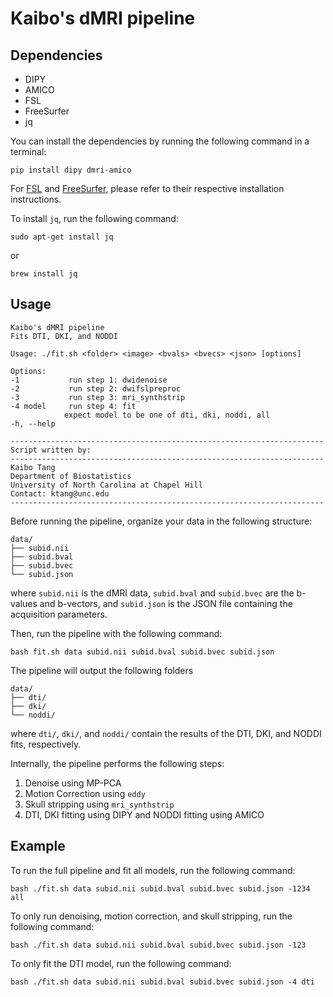 Kaibo's dMRI pipeline
=====================


Dependencies
------------
* DIPY
* AMICO
* FSL
* FreeSurfer
* jq

You can install the dependencies by running the following command in a terminal:

    pip install dipy dmri-amico

For [FSL](https://web.mit.edu/fsl_v5.0.10/fsl/doc/wiki/FslInstallation.html) and [FreeSurfer](https://surfer.nmr.mgh.harvard.edu/fswiki/DownloadAndInstall), please refer to their respective installation instructions.

To install `jq`, run the following command:

    sudo apt-get install jq

or

    brew install jq


Usage
-----


    Kaibo's dMRI pipeline
    Fits DTI, DKI, and NODDI

    Usage: ./fit.sh <folder> <image> <bvals> <bvecs> <json> [options]

    Options:
    -1           run step 1: dwidenoise
    -2           run step 2: dwifslpreproc
    -3           run step 3: mri_synthstrip
    -4 model     run step 4: fit
                expect model to be one of dti, dki, noddi, all
    -h, --help

    ----------------------------------------------------------------------
    Script written by:
    ----------------------------------------------------------------------
    Kaibo Tang
    Department of Biostatistics
    University of North Carolina at Chapel Hill
    Contact: ktang@unc.edu
    ----------------------------------------------------------------------

Before running the pipeline, organize your data in the following structure:

    data/
    ├── subid.nii
    ├── subid.bval
    ├── subid.bvec
    └── subid.json

where `subid.nii` is the dMRI data, `subid.bval` and `subid.bvec` are the b-values and b-vectors, and `subid.json` is the JSON file containing the acquisition parameters.

Then, run the pipeline with the following command:

    bash fit.sh data subid.nii subid.bval subid.bvec subid.json

The pipeline will output the following folders

    data/
    ├── dti/
    ├── dki/
    └── noddi/

where `dti/`, `dki/`, and `noddi/` contain the results of the DTI, DKI, and NODDI fits, respectively.

Internally, the pipeline performs the following steps:

1. Denoise using MP-PCA
2. Motion Correction using `eddy`
3. Skull stripping using `mri_synthstrip`
4. DTI, DKI fitting using DIPY and NODDI fitting using AMICO


Example
-------
To run the full pipeline and fit all models, run the following command:

    bash ./fit.sh data subid.nii subid.bval subid.bvec subid.json -1234 all

To only run denoising, motion correction, and skull stripping, run the following command:

    bash ./fit.sh data subid.nii subid.bval subid.bvec subid.json -123

To only fit the DTI model, run the following command:

    bash ./fit.sh data subid.nii subid.bval subid.bvec subid.json -4 dti
